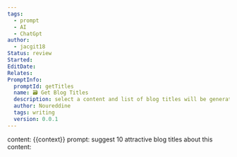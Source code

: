 ```yaml
---
tags:
  - prompt
  - AI
  - ChatGpt
author:
  - jacgit18
Status: review
Started: 
EditDate: 
Relates: 
PromptInfo:
  promptId: getTitles
  name: 🗃️ Get Blog Titles
  description: select a content and list of blog titles will be generated
  author: Noureddine
  tags: writing
  version: 0.0.1
---
```

content: 
{{context}}
prompt:
suggest 10 attractive blog titles about this content:

